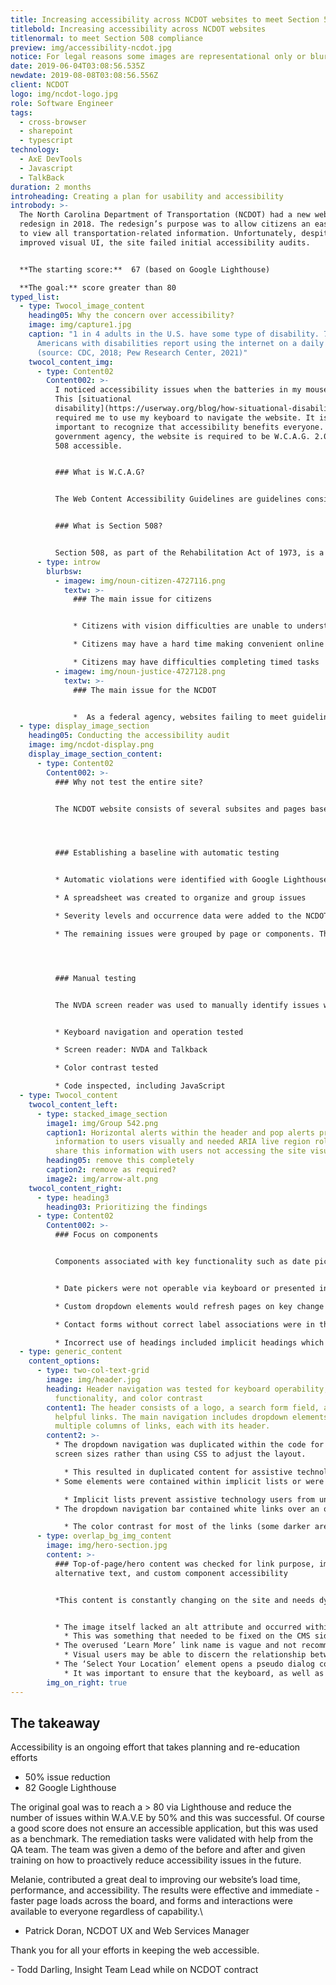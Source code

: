 ```yaml
---
title: Increasing accessibility across NCDOT websites to meet Section 508 compliance
titlebold: Increasing accessibility across NCDOT websites
titlenormal: to meet Section 508 compliance
preview: img/accessibility-ncdot.jpg
notice: For legal reasons some images are representational only or blurred
date: 2019-06-04T03:08:56.535Z
newdate: 2019-08-08T03:08:56.556Z
client: NCDOT
logo: img/ncdot-logo.jpg
role: Software Engineer
tags:
  - cross-browser
  - sharepoint
  - typescript
technology:
  - AxE DevTools
  - Javascript
  - TalkBack
duration: 2 months
introheading: Creating a plan for usability and accessibility
introbody: >-
  The North Carolina Department of Transportation (NCDOT) had a new website
  redesign in 2018. The redesign’s purpose was to allow citizens an easier way
  to view all transportation-related information. Unfortunately, despite an
  improved visual UI, the site failed initial accessibility audits.


  **The starting score:**  67 (based on Google Lighthouse)

  **The goal:** score greater than 80
typed_list:
  - type: Twocol_image_content
    heading05: Why the concern over accessibility?
    image: img/capture1.jpg
    caption: "1 in 4 adults in the U.S. have some type of disability. 75% of
      Americans with disabilities report using the internet on a daily basis.
      (source: CDC, 2018; Pew Research Center, 2021)"
    twocol_content_img:
      - type: Content02
        Content002: >-
          I noticed accessibility issues when the batteries in my mouse died.
          This [situational
          disability](https://userway.org/blog/how-situational-disabilities-impact-us-all)
          required me to use my keyboard to navigate the website. It is
          important to recognize that accessibility benefits everyone. As a
          government agency, the website is required to be W.C.A.G. 2.0/Section
          508 accessible.


          ### What is W.C.A.G?


          The Web Content Accessibility Guidelines are guidelines considered to be the benchmark for accessibility compliance.


          ### What is Section 508?


          Section 508, as part of the Rehabilitation Act of 1973, is a law that requires government agencies to provide access to web and non-web electronic content to people with disabilities. 
      - type: introw
        blurbsw:
          - imagew: img/noun-citizen-4727116.png
            textw: >-
              ### The main issue for citizens


              * Citizens with vision difficulties are unable to understand important safety and legal announcements

              * Citizens may have a hard time making convenient online transactions

              * Citizens may have difficulties completing timed tasks
          - imagew: img/noun-justice-4727128.png
            textw: >-
              ### The main issue for the NCDOT


              *  As a federal agency, websites failing to meet guidelines can lead to lawsuits and loss of citizen trust
  - type: display_image_section
    heading05: Conducting the accessibility audit
    image: img/ncdot-display.png
    display_image_section_content:
      - type: Content02
        Content002: >-
          ### Why not test the entire site?


          The NCDOT website consists of several subsites and pages based on templates and reusable components. Sites like this are constantly adding new content but rarely change the underlying CMS structure. By identifying a representative set of pages the audit process takes less time and is more effective.




          ### Establishing a baseline with automatic testing


          * Automatic violations were identified with Google Lighthouse, Axe DevTools chrome extension, and the W.A.V.E. (web accessibility evaluation tool) extension

          * A spreadsheet was created to organize and group issues

          * Severity levels and occurrence data were added to the NCDOT ticketing system

          * The remaining issues were grouped by page or components. They were assigned an individual severity and discussed with the web department lead




          ### Manual testing


          The NVDA screen reader was used to manually identify issues with the information hierarchy and custom elements. Web extensions were utilized for hard-to-identify issues.


          * Keyboard navigation and operation tested

          * Screen reader: NVDA and Talkback

          * Color contrast tested

          * Code inspected, including JavaScript
  - type: Twocol_content
    twocol_content_left:
      - type: stacked_image_section
        image1: img/Group 542.png
        caption1: Horizontal alerts within the header and pop alerts provided imporant
          information to users visually and needed ARIA live region roles to
          share this information with users not accessing the site visually.
        heading05: remove this completely
        caption2: remove as required?
        image2: img/arrow-alt.png
    twocol_content_right:
      - type: heading3
        heading03: Prioritizing the findings
      - type: Content02
        Content002: >-
          ### Focus on components


          Components associated with key functionality such as date pickers and dynamically populated dropdowns received prioritization. This also included custom controls which have a native alternative that is often replaced in favor of less accessible, but visually branded elements.


          * Date pickers were not operable via keyboard or presented instances of keyboard traps

          * Custom dropdown elements would refresh pages on key change when cycling through options

          * Contact forms without correct label associations were in the footer of every page

          * Incorrect use of headings included implicit headings which contained no meaning in HTML syntax and skips in heading elements which disrupt a screen reader's ability to parse content
  - type: generic_content
    content_options:
      - type: two-col-text-grid
        image: img/header.jpg
        heading: Header navigation was tested for keyboard operability, clarity of
          functionality, and color contrast
        content1: The header consists of a logo, a search form field, and NC-wide
          helpful links. The main navigation includes dropdown elements of
          multiple columns of links, each with its header.
        content2: >-
          * The dropdown navigation was duplicated within the code for multiple
          screen sizes rather than using CSS to adjust the layout.

            * This resulted in duplicated content for assistive technology users. Link purpose was lost and users could become confused. Additionally, the additional content acted as further navigation barriers for keyboard users.
          * Some elements were contained within implicit lists or were non-standard rather than native controls.

            * Implicit lists prevent assistive technology users from understanding information relationships. Custom elements, if improperly coded, do not allow screen reader users to activate them.
          * The dropdown navigation bar contained white links over an orange background-image

            * The color contrast for most of the links (some darker areas passed contrast) did not pass the WCAG recommendation of 4.5:1. Low-vision users would have difficulty reading the content.
      - type: overlap_bg_img_content
        image: img/hero-section.jpg
        content: >-
          ### Top-of-page/hero content was checked for link purpose, image
          alternative text, and custom component accessibility


          *This content is constantly changing on the site and needs dynamic implementation. The content consists of a full-width image, white text and a learn more link within a translucent background overlaid on the image. A location form component is located in the top right.* 


          * The image itself lacked an alt attribute and occurred within a section of constantly updating CMS content
            * This was something that needed to be fixed on the CMS side of things as alt attributes were not included in the compiled code. Alt text inclusion would still need to be entered manually so the possibility of the alt text being non-compliant remains an issue.
          * The overused ‘Learn More’ link name is vague and not recommended in most situations
            * Visual users may be able to discern the relationship between paragraph content and link purpose, but screen reader users may access link names separate from their surrounding content. Vague names do not help a user understand the purpose.
          * The ‘Select Your Location’ element opens a pseudo dialog containing a third-party auto-complete input and a current location button
            * It was important to ensure that the keyboard, as well as screen reader users, could operate the control and understand it. Since this element was not within NCDOT’s codebase any accessibility changes would need to be resourced or the element re-written internally.
        img_on_right: true
---
```

## The takeaway

Accessibility is an ongoing effort that takes planning and re-education efforts

* 50% issue reduction
* 82 Google Lighthouse



The original goal was to reach a > 80 via Lighthouse and reduce the number of issues within W.A.V.E by 50% and this was successful. Of course a good score does not ensure an accessible application, but this was used as a benchmark. The remediation tasks were validated with help from the QA team. The team was given a demo of the before and after and given training on how to proactively reduce accessibility issues in the future.



Melanie, contributed a great deal to improving our website’s load time, performance, and accessibility. The results were effective and immediate - faster page loads across the board, and forms and interactions were available to everyone regardless of capability.\
- Patrick Doran, NCDOT UX and Web Services Manager



Thank you for all your efforts in keeping the web accessible.

\- Todd Darling, Insight Team Lead while on NCDOT contract